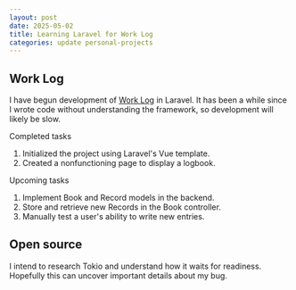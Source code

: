 ```yaml
---
layout: post
date: 2025-05-02
title: Learning Laravel for Work Log
categories: update personal-projects
---
```


## Work Log

I have begun development of [Work Log](https://github.com/eyanje/work-log) in
Laravel. It has been a while since I wrote code without understanding the
framework, so development will likely be slow.

Completed tasks

1. Initialized the project using Laravel's Vue template.
2. Created a nonfunctioning page to display a logbook.

Upcoming tasks

1. Implement Book and Record models in the backend.
2. Store and retrieve new Records in the Book controller.
3. Manually test a user's ability to write new entries.

## Open source

I intend to research Tokio and understand how it waits for readiness. Hopefully
this can uncover important details about my bug.

